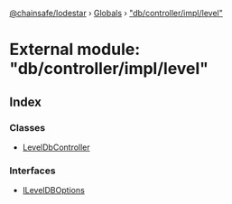 [@chainsafe/lodestar](../README.md) › [Globals](../globals.md) › ["db/controller/impl/level"](_db_controller_impl_level_.md)

# External module: "db/controller/impl/level"

## Index

### Classes

* [LevelDbController](../classes/_db_controller_impl_level_.leveldbcontroller.md)

### Interfaces

* [ILevelDBOptions](../interfaces/_db_controller_impl_level_.ileveldboptions.md)
